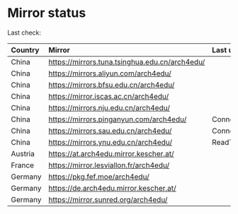 <script src="./time.js"></script>
# Mirror status
Last check: <script type="text/javascript">localize(1677677350.8082776);</script>

|Country|Mirror|Last update|
|:------|:-----|:----------|
|China|https://mirrors.tuna.tsinghua.edu.cn/arch4edu/|<script type="text/javascript">localize(1677652675);</script>|
|China|https://mirrors.aliyun.com/arch4edu/|<script type="text/javascript">localize(1677566298);</script>|
|China|https://mirrors.bfsu.edu.cn/arch4edu/|<script type="text/javascript">localize(1677652675);</script>|
|China|https://mirror.iscas.ac.cn/arch4edu/|<script type="text/javascript">localize(1677652675);</script>|
|China|https://mirrors.nju.edu.cn/arch4edu/|<script type="text/javascript">localize(1677652675);</script>|
|China|https://mirrors.pinganyun.com/arch4edu/|ConnectionError|
|China|https://mirrors.sau.edu.cn/arch4edu/|ConnectionError|
|China|https://mirrors.ynu.edu.cn/arch4edu/|ReadTimeout|
|Austria|https://at.arch4edu.mirror.kescher.at/|<script type="text/javascript">localize(1677652675);</script>|
|France|https://mirror.lesviallon.fr/arch4edu/|<script type="text/javascript">localize(1677652675);</script>|
|Germany|https://pkg.fef.moe/arch4edu/|<script type="text/javascript">localize(1677652675);</script>|
|Germany|https://de.arch4edu.mirror.kescher.at/|<script type="text/javascript">localize(1677652675);</script>|
|Germany|https://mirror.sunred.org/arch4edu/|<script type="text/javascript">localize(1677652675);</script>|

<script src="./tablefilter/tablefilter.js"></script>
<script src="./table.js"></script>